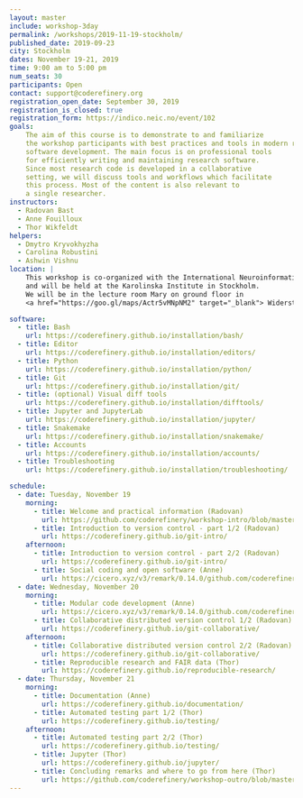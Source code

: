 ```yaml
---
layout: master
include: workshop-3day
permalink: /workshops/2019-11-19-stockholm/
published_date: 2019-09-23
city: Stockholm
dates: November 19-21, 2019
time: 9:00 am to 5:00 pm
num_seats: 30
participants: Open
contact: support@coderefinery.org
registration_open_date: September 30, 2019 
registration_is_closed: true
registration_form: https://indico.neic.no/event/102
goals:
    The aim of this course is to demonstrate to and familiarize
    the workshop participants with best practices and tools in modern research
    software development. The main focus is on professional tools
    for efficiently writing and maintaining research software.
    Since most research code is developed in a collaborative
    setting, we will discuss tools and workflows which facilitate
    this process. Most of the content is also relevant to
    a single researcher.
instructors:
  - Radovan Bast
  - Anne Fouilloux
  - Thor Wikfeldt
helpers:
  - Dmytro Kryvokhyzha
  - Carolina Robustini
  - Ashwin Vishnu
location: |
    This workshop is co-organized with the International Neuroinformatics Coordinating Facility (INCF)
    and will be held at the Karolinska Institute in Stockholm.
    We will be in the lecture room Mary on ground floor in
    <a href="https://goo.gl/maps/Actr5vMNpNM2" target="_blank"> Widerströmska huset, Tomtebodavägen 18 A, Solna</a>, except for Tuesday and Wednesday afternoon when we will be in Scheelesalen on floor 3 of <a href="https://goo.gl/maps/ZgAVfjpDR112" target="_blank"> the Scheele laboratory, Tomtebodavägen 6, Solna.</a>

software:
  - title: Bash
    url: https://coderefinery.github.io/installation/bash/
  - title: Editor
    url: https://coderefinery.github.io/installation/editors/
  - title: Python
    url: https://coderefinery.github.io/installation/python/
  - title: Git
    url: https://coderefinery.github.io/installation/git/
  - title: (optional) Visual diff tools
    url: https://coderefinery.github.io/installation/difftools/
  - title: Jupyter and JupyterLab
    url: https://coderefinery.github.io/installation/jupyter/
  - title: Snakemake
    url: https://coderefinery.github.io/installation/snakemake/
  - title: Accounts
    url: https://coderefinery.github.io/installation/accounts/
  - title: Troubleshooting
    url: https://coderefinery.github.io/installation/troubleshooting/

schedule:
  - date: Tuesday, November 19
    morning:
      - title: Welcome and practical information (Radovan)
        url: https://github.com/coderefinery/workshop-intro/blob/master/README.md
      - title: Introduction to version control - part 1/2 (Radovan)
        url: https://coderefinery.github.io/git-intro/
    afternoon:
      - title: Introduction to version control - part 2/2 (Radovan)
        url: https://coderefinery.github.io/git-intro/
      - title: Social coding and open software (Anne)
        url: https://cicero.xyz/v3/remark/0.14.0/github.com/coderefinery/social-coding/master/talk.md
  - date: Wednesday, November 20
    morning:
      - title: Modular code development (Anne)
        url: https://cicero.xyz/v3/remark/0.14.0/github.com/coderefinery/modular-code-development/master/talk.md
      - title: Collaborative distributed version control 1/2 (Radovan)
        url: https://coderefinery.github.io/git-collaborative/
    afternoon:
      - title: Collaborative distributed version control 2/2 (Radovan)
        url: https://coderefinery.github.io/git-collaborative/
      - title: Reproducible research and FAIR data (Thor)
        url: https://coderefinery.github.io/reproducible-research/
  - date: Thursday, November 21
    morning:
      - title: Documentation (Anne)
        url: https://coderefinery.github.io/documentation/
      - title: Automated testing part 1/2 (Thor)
        url: https://coderefinery.github.io/testing/
    afternoon:
      - title: Automated testing part 2/2 (Thor)
        url: https://coderefinery.github.io/testing/
      - title: Jupyter (Thor)
        url: https://coderefinery.github.io/jupyter/
      - title: Concluding remarks and where to go from here (Thor)
        url: https://github.com/coderefinery/workshop-outro/blob/master/README.md
---
```


